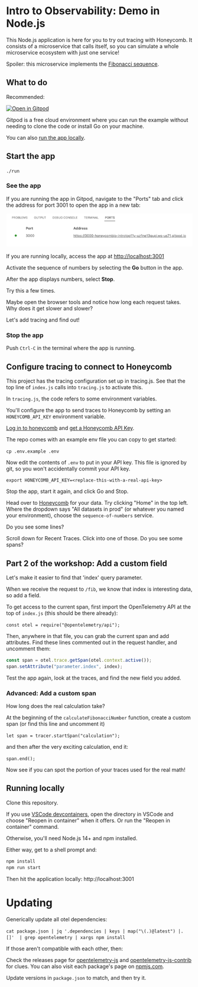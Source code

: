 # Intro to Observability: Demo in Node.js

This Node.js application is here for you to try out tracing with Honeycomb.
It consists of a microservice that calls itself,
so you can simulate a whole microservice ecosystem with just one service!

Spoiler: this microservice implements the [Fibonacci sequence](https://en.wikipedia.org/wiki/Fibonacci_number).

## What to do

Recommended:

[![Open in Gitpod](https://gitpod.io/button/open-in-gitpod.svg)](https://gitpod.io/#https://github.com/honeycombio/intro-to-o11y-nodejs)

Gitpod is a free cloud environment where you can run the example without needing to clone the code or install Go on your machine.

You can also [run the app locally](#running-locally).

## Start the app

`./run`

### See the app

If you are running the app in Gitpod, navigate to the "Ports" tab and click the address for port 3001 to open the app in a new tab:

![Gitpod open address](img/gitpod-ports-js.png "Gitpod open address")

If you are running locally, access the app at [http://localhost:3001](http://localhost:3001)

Activate the sequence of numbers by selecting the **Go** button in the app.

After the app displays numbers, select **Stop**.

Try this a few times.

Maybe open the browser tools and notice how long each request takes.
Why does it get slower and slower?

Let's add tracing and find out!

### Stop the app

Push `Ctrl-C` in the terminal where the app is running.

## Configure tracing to connect to Honeycomb

This project has the tracing configuration set up in tracing.js.
See that the top line of `index.js` calls into `tracing.js` to activate this.

In `tracing.js`, the code refers to some environment variables.

You'll configure the app to send traces to Honeycomb by setting an `HONEYCOMB_API_KEY` environment variable.

[Log in to honeycomb](ui.honeycomb.io) and [get a Honeycomb API Key](https://docs.honeycomb.io/getting-data-in/api-keys/#find-api-keys).

The repo comes with an example env file you can copy to get started:

`cp .env.example .env`

Now edit the contents of `.env` to put in your API key. This file is ignored by git, so you
won't accidentally commit your API key.

```
export HONEYCOMB_API_KEY=<replace-this-with-a-real-api-key>
```

Stop the app, start it again, and click Go and Stop.

Head over to [Honeycomb](https://ui.honeycomb.io) for your data. Try clicking "Home" in the top left.
Where the dropdown says "All datasets in prod" (or whatever you named your environment), choose the `sequence-of-numbers` service.

Do you see some lines?

Scroll down for Recent Traces. Click into one of those. Do you see some spans?

## Part 2 of the workshop: Add a custom field

Let's make it easier to find that 'index' query parameter.

When we receive the request to `/fib`, we know that index is interesting data,
so add a field.

To get access to the current span, first import the OpenTelemetry API at the
top of `index.js` (this should be there already):

`const otel = require("@opentelemetry/api");`

Then, anywhere in that file, you can grab the current span and add attributes.
Find these lines commented out in the request handler, and uncomment them:

```js
const span = otel.trace.getSpan(otel.context.active());
span.setAttribute("parameter.index", index);
```

Test the app again, look at the traces, and find the new field you added.

### Advanced: Add a custom span

How long does the real calculation take?

At the beginning of the `calculateFibonacciNumber` function, create a custom span (or find this line and uncomment it)

`let span = tracer.startSpan("calculation");`

and then after the very exciting calculation, end it:

`span.end();`

Now see if you can spot the portion of your traces used for the real math!

## Running locally

Clone this repository.

If you use [VSCode devcontainers](https://code.visualstudio.com/docs/remote/containers-tutorial), open the directory in VSCode and choose "Reopen in container" when it offers. Or run the "Reopen in container" command.

Otherwise, you'll need Node.js 14+ and npm installed.

Either way, get to a shell prompt and:

```sh
npm install
npm run start
```

Then hit the application locally: http://localhost:3001

# Updating

Generically update all otel dependencies:

`cat package.json | jq '.dependencies | keys | map("\(.)@latest") |. []'  | grep opentelemetry | xargs npm install`

If those aren't compatible with each other, then:

Check the releases page for [opentelemetry-js](https://github.com/open-telemetry/opentelemetry-js/releases) and [opentelemetry-js-contrib](https://github.com/open-telemetry/opentelemetry-js-contrib/releases) for clues. You can also visit each package's page on [npmjs.com](https://www.npmjs.com/package/@opentelemetry/exporter-trace-otlp-grpc).

Update versions in `package.json` to match, and then try it.
